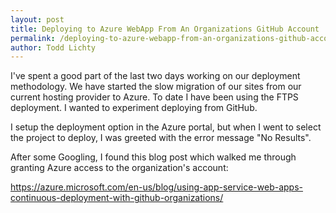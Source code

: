 ```yaml
---
layout: post
title: Deploying to Azure WebApp From An Organizations GitHub Account
permalink: /deploying-to-azure-webapp-from-an-organizations-github-account/
author: Todd Lichty
---
```

<!--kg-card-begin: markdown--><p>I've spent a good part of the last two days working on our deployment methodology. We have started the slow migration of our sites from our current hosting provider to Azure. To date I have been using the FTPS deployment. I wanted to experiment deploying from GitHub.</p>
<p>I setup the deployment option in the Azure portal, but when I went to select the project to deploy, I was greeted with the error message &quot;No Results&quot;.</p>
<p>After some Googling, I found this blog post which walked me through granting Azure access to the organization's account:</p>
<p><a href="https://azure.microsoft.com/en-us/blog/using-app-service-web-apps-continuous-deployment-with-github-organizations/">https://azure.microsoft.com/en-us/blog/using-app-service-web-apps-continuous-deployment-with-github-organizations/</a></p>
<!--kg-card-end: markdown-->